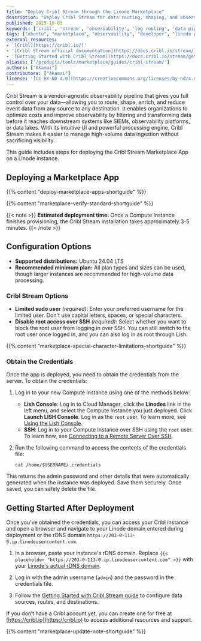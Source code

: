 ```yaml
---
title: "Deploy Cribl Stream through the Linode Marketplace"
description: "Deploy Cribl Stream for data routing, shaping, and observability pipeline management"
published: 2025-10-03
keywords: ['cribl', 'stream', 'observability', 'log routing', 'data pipeline']
tags: ["ubuntu", "marketplace", "observability", "developer", "linode platform", "cloud manager"]
external_resources:
- '[Cribl](https://cribl.io/)'
- '[Cribl Stream official documentation](https://docs.cribl.io/stream/)'
- '[Getting Started with Cribl Stream](https://docs.cribl.io/stream/getting-started/)'
aliases: ['/products/tools/marketplace/guides/cribl-stream/']
authors: ["Akamai"]
contributors: ["Akamai"]
license: '[CC BY-ND 4.0](https://creativecommons.org/licenses/by-nd/4.0)'
---
```


Cribl Stream is a vendor-agnostic observability pipeline that gives you full control over your data—allowing you to route, shape, enrich, and reduce event data from any source to any destination. It enables organizations to optimize costs and improve observability by filtering and transforming data before it reaches downstream systems like SIEMs, observability platforms, or data lakes. With its intuitive UI and powerful processing engine, Cribl Stream makes it easier to manage high-volume data ingestion without sacrificing visibility.

This guide includes steps for deploying the Cribl Stream Marketplace App on a Linode instance.

## Deploying a Marketplace App

{{% content "deploy-marketplace-apps-shortguide" %}}

{{% content "marketplace-verify-standard-shortguide" %}}

{{< note >}}
**Estimated deployment time:** Once a Compute Instance finishes provisioning, the Cribl Stream installation takes approximately 3-5 minutes.
{{< /note >}}

## Configuration Options

- **Supported distributions:** Ubuntu 24.04 LTS
- **Recommended minimum plan:** All plan types and sizes can be used, though larger instances are recommended for high-volume data processing.

### Cribl Stream Options

- **Limited sudo user** *(required)*: Enter your preferred username for the limited user. Don't use capital letters, spaces, or special characters.
- **Disable root access over SSH** *(required)*: Select whether you want to block the root user from logging in over SSH. You can still switch to the root user once logged in, and you can also log in as root through Lish.

{{% content "marketplace-special-character-limitations-shortguide" %}}

### Obtain the Credentials

Once the app is deployed, you need to obtain the credentials from the server. To obtain the credentials:

1. Log in to your new Compute Instance using one of the methods below:

    - **Lish Console**: Log in to Cloud Manager, click the **Linodes** link in the left menu, and select the Compute Instance you just deployed. Click **Launch LISH Console**. Log in as the `root` user. To learn more, see [Using the Lish Console](/docs/products/compute/compute-instances/guides/lish/).
    - **SSH**: Log in to your Compute Instance over SSH using the `root` user. To learn how, see [Connecting to a Remote Server Over SSH](/docs/guides/connect-to-server-over-ssh/).

2. Run the following command to access the contents of the credentials file:

    ```command
    cat /home/$USERNAME/.credentials
    ```

This returns the admin password and other details that were automatically generated when the instance was deployed. Save them securely. Once saved, you can safely delete the file.

## Getting Started After Deployment

Once you've obtained the credentials, you can access your Cribl instance and open a browser and navigate to your Linode domain entered during deployment or the rDNS domain `https://203-0-113-0.ip.linodeusercontent.com`.

1. In a browser, paste your instance's rDNS domain. Replace `{{< placeholder "https://203-0-113-0.ip.linodeusercontent.com" >}}` with your [Linode's actual rDNS domain](/docs/products/compute/compute-instances/guides/manage-ip-addresses/#viewing-ip-addresses).

2. Log in with the admin username (`admin`) and the password in the credentials file.

3. Follow the [Getting Started with Cribl Stream guide](https://docs.cribl.io/stream/getting-started/) to configure data sources, routes, and destinations.

If you don’t have a Cribl account yet, you can create one for free at [https://cribl.io](https://cribl.io) to access additional resources and support.

{{% content "marketplace-update-note-shortguide" %}}
